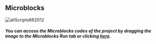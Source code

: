 ## Microblocks
![allScripts662012](https://user-images.githubusercontent.com/112697142/195532370-8ab83ddf-f4e8-4e08-813b-00402f832b3d.png)



##### You can access the Microblocks codes of the project by dragging the image to the Microblocks Run tab or clicking [here](https://microblocks.fun/run/microblocks.html#scripts=GP%20Scripts%0Adepends%20%27Distance%27%20%27Servo%27%0A%0Ascript%20458%2072%20%7B%0AwhenStarted%0AsetServoAngle%2022%20-80%0A%7D%0A%0Ascript%20464%20165%20%7B%0AwhenCondition%20%28%28%27distance%20%28cm%29%27%2015%2014%29%20%3C%204%29%0AwaitMillis%202000%0AsetServoAngle%2022%2050%0AwaitMillis%20300%0AsetServoAngle%2022%20-80%0A%7D%0A%0A "here").
